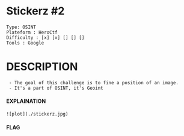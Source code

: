 # Stickerz #2
```
Type: OSINT
Plateform : HeroCtf
Difficulty : [x] [x] [] [] []
Tools : Google
```

# DESCRIPTION
```
 - The goal of this challenge is to fine a position of an image.
 - It's a part of OSINT, it's Geoint
 ```
#### EXPLAINATION
```
![plot](./stickerz.jpg)

```
#### FLAG
